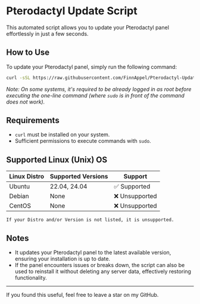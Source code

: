 # Pterodactyl Update Script

This automated script allows you to update your Pterodactyl panel effortlessly in just a few seconds.

## How to Use
To update your Pterodactyl panel, simply run the following command:

```bash
curl -sSL https://raw.githubusercontent.com/FinnAppel/Pterodactyl-Update-Script/main/update.sh | sudo bash
```
_Note: On some systems, it's required to be already logged in as root before executing the one-line command (where `sudo` is in front of the command does not work)._

## Requirements
- `curl` must be installed on your system.
- Sufficient permissions to execute commands with `sudo`.

## Supported Linux (Unix) OS

| Linux Distro | Supported Versions | Support          |
| ------------ | ------------------ | ---------------- |
| Ubuntu       | 22.04, 24.04       | ✅ Supported |
| Debian       | None               | :x: Unsupported  |
| CentOS       | None               | :x: Unsupported  |

`If your Distro and/or Version is not listed, it is unsupported.`

## Notes
- It updates your Pterodactyl panel to the latest available version, ensuring your installation is up to date.
- If the panel encounters issues or breaks down, the script can also be used to reinstall it without deleting any server data, effectively restoring functionality.

---

If you found this useful, feel free to leave a star on my GitHub.
